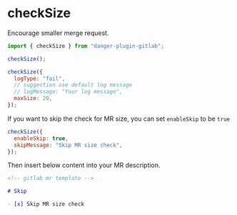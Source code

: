 # checkSize

Encourage smaller merge request.

```javascript
import { checkSize } from "danger-plugin-gitlab";

checkSize();

checkSize({
  logType: "fail",
  // suggestion use default log message
  // logMessage: "Your log message",
  maxSize: 20,
});
```

If you want to skip the check for MR size, you can set `enableSkip` to be `true`

```javascript
checkSize({
  enableSkip: true,
  skipMessage: "Skip MR size check",
});
```

Then insert below content into your MR description.

```markdown
<!-- gitlab mr template -->

# Skip

- [x] Skip MR size check
```
